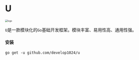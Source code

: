 # U

<img src="https://gitee.com/develop1024/static/raw/master/logo.png" alt="logo" style="zoom: 50%;" />

`U`是一款模块化的`Go`基础开发框架。模块丰富、易用性高、通用性强。

#### 安装

```shell
go get -u github.com/develop1024/u
```

